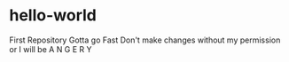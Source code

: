 # hello-world
First Repository
Gotta go Fast
Don't make changes without my permission or I will be A N G E R Y
